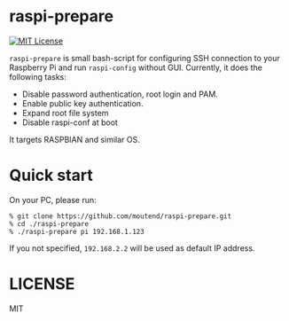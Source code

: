 # raspi-prepare
[![MIT License](http://img.shields.io/badge/license-MIT-brightgreen.svg?style=flat-square)](http://moutend.mit-license.org/)

`raspi-prepare` is small bash-script for configuring
SSH connection to your Raspberry Pi and run `raspi-config` without GUI.
Currently, it does the following tasks:

* Disable password authentication, root login and PAM.
* Enable public key authentication.
* Expand root file system
* Disable raspi-conf at boot

It targets RASPBIAN and similar OS.



# Quick start

On your PC, please run:

    % git clone https://github.com/moutend/raspi-prepare.git
    % cd ./raspi-prepare
    % ./raspi-prepare pi 192.168.1.123

If you not specified, `192.168.2.2` will be used as default IP address.



# LICENSE

MIT
